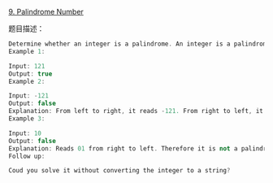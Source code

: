 [9. Palindrome Number](https://leetcode-cn.com/problems/palindrome-number/)

题目描述：

```cpp
Determine whether an integer is a palindrome. An integer is a palindrome when it reads the same backward as forward.
Example 1:

Input: 121
Output: true
Example 2:

Input: -121
Output: false
Explanation: From left to right, it reads -121. From right to left, it becomes 121-. Therefore it is not a palindrome.
Example 3:

Input: 10
Output: false
Explanation: Reads 01 from right to left. Therefore it is not a palindrome.
Follow up:

Coud you solve it without converting the integer to a string?
```